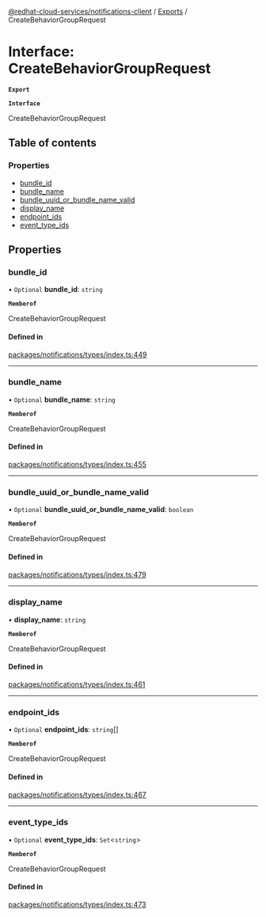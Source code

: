 [@redhat-cloud-services/notifications-client](../README.md) / [Exports](../modules.md) / CreateBehaviorGroupRequest

# Interface: CreateBehaviorGroupRequest

**`Export`**

**`Interface`**

CreateBehaviorGroupRequest

## Table of contents

### Properties

- [bundle\_id](CreateBehaviorGroupRequest.md#bundle_id)
- [bundle\_name](CreateBehaviorGroupRequest.md#bundle_name)
- [bundle\_uuid\_or\_bundle\_name\_valid](CreateBehaviorGroupRequest.md#bundle_uuid_or_bundle_name_valid)
- [display\_name](CreateBehaviorGroupRequest.md#display_name)
- [endpoint\_ids](CreateBehaviorGroupRequest.md#endpoint_ids)
- [event\_type\_ids](CreateBehaviorGroupRequest.md#event_type_ids)

## Properties

### bundle\_id

• `Optional` **bundle\_id**: `string`

**`Memberof`**

CreateBehaviorGroupRequest

#### Defined in

[packages/notifications/types/index.ts:449](https://github.com/RedHatInsights/javascript-clients/blob/master/packages/notifications/types/index.ts#L449)

___

### bundle\_name

• `Optional` **bundle\_name**: `string`

**`Memberof`**

CreateBehaviorGroupRequest

#### Defined in

[packages/notifications/types/index.ts:455](https://github.com/RedHatInsights/javascript-clients/blob/master/packages/notifications/types/index.ts#L455)

___

### bundle\_uuid\_or\_bundle\_name\_valid

• `Optional` **bundle\_uuid\_or\_bundle\_name\_valid**: `boolean`

**`Memberof`**

CreateBehaviorGroupRequest

#### Defined in

[packages/notifications/types/index.ts:479](https://github.com/RedHatInsights/javascript-clients/blob/master/packages/notifications/types/index.ts#L479)

___

### display\_name

• **display\_name**: `string`

**`Memberof`**

CreateBehaviorGroupRequest

#### Defined in

[packages/notifications/types/index.ts:461](https://github.com/RedHatInsights/javascript-clients/blob/master/packages/notifications/types/index.ts#L461)

___

### endpoint\_ids

• `Optional` **endpoint\_ids**: `string`[]

**`Memberof`**

CreateBehaviorGroupRequest

#### Defined in

[packages/notifications/types/index.ts:467](https://github.com/RedHatInsights/javascript-clients/blob/master/packages/notifications/types/index.ts#L467)

___

### event\_type\_ids

• `Optional` **event\_type\_ids**: `Set`<`string`\>

**`Memberof`**

CreateBehaviorGroupRequest

#### Defined in

[packages/notifications/types/index.ts:473](https://github.com/RedHatInsights/javascript-clients/blob/master/packages/notifications/types/index.ts#L473)
